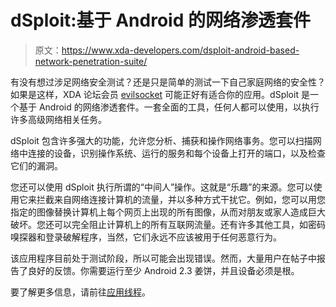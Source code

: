 # dSploit:基于 Android 的网络渗透套件

> 原文：<https://www.xda-developers.com/dsploit-android-based-network-penetration-suite/>

有没有想过涉足网络安全测试？还是只是简单的测试一下自己家庭网络的安全性？如果是这样，XDA 论坛会员 [evilsocket](http://forum.xda-developers.com/member.php?u=4875730) 可能正好有适合你的应用。dSploit 是一个基于 Android 的网络渗透套件。一套全面的工具，任何人都可以使用，以执行许多高级网络相关任务。

dSploit 包含许多强大的功能，允许您分析、捕获和操作网络事务。您可以扫描网络中连接的设备，识别操作系统、运行的服务和每个设备上打开的端口，以及检查它们的漏洞。

您还可以使用 dSploit 执行所谓的“中间人”操作。这就是“乐趣”的来源。您可以使用它来拦截来自网络连接计算机的流量，并以多种方式干扰它。例如，您可以用您指定的图像替换计算机上每个网页上出现的所有图像，从而对朋友或家人造成巨大破坏。您还可以完全阻止计算机上的所有互联网流量。还有许多其他工具，如密码嗅探器和登录破解程序，当然，它们永远不应该被用于任何恶意行为。

该应用程序目前处于测试阶段，所以可能会出现错误。然而，大量用户在帖子中报告了良好的反馈。你需要运行至少 Android 2.3 姜饼，并且设备必须是根。

要了解更多信息，请前往[应用线程](http://forum.xda-developers.com/showthread.php?t=1914699)。